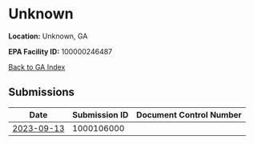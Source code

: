 # Unknown

**Location:** Unknown, GA

**EPA Facility ID:** 100000246487

[Back to GA Index](../../index.md)

## Submissions

| Date | Submission ID | Document Control Number |
|------|--------------|-------------------------|
| [2023-09-13](submissions/1000106000.md) | 1000106000 |  |
